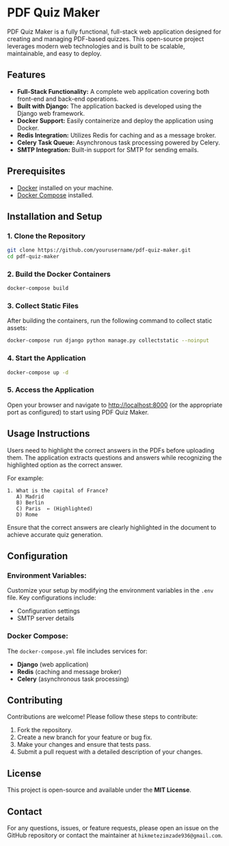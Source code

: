 # PDF Quiz Maker

PDF Quiz Maker is a fully functional, full-stack web application designed for creating and managing PDF-based quizzes. This open-source project leverages modern web technologies and is built to be scalable, maintainable, and easy to deploy.

## Features

- **Full-Stack Functionality:** A complete web application covering both front-end and back-end operations.
- **Built with Django:** The application backed is developed using the Django web framework.
- **Docker Support:** Easily containerize and deploy the application using Docker.
- **Redis Integration:** Utilizes Redis for caching and as a message broker.
- **Celery Task Queue:** Asynchronous task processing powered by Celery.
- **SMTP Integration:** Built-in support for SMTP for sending emails.

## Prerequisites

- [Docker](https://www.docker.com/get-started) installed on your machine.
- [Docker Compose](https://docs.docker.com/compose/install/) installed.

## Installation and Setup

### 1. Clone the Repository

```bash
git clone https://github.com/yourusername/pdf-quiz-maker.git
cd pdf-quiz-maker
```

### 2. Build the Docker Containers

```bash
docker-compose build
```

### 3. Collect Static Files

After building the containers, run the following command to collect static assets:

```bash
docker-compose run django python manage.py collectstatic --noinput
```

### 4. Start the Application

```bash
docker-compose up -d
```

### 5. Access the Application

Open your browser and navigate to [http://localhost:8000](http://localhost:8000) (or the appropriate port as configured) to start using PDF Quiz Maker.

## Usage Instructions

Users need to highlight the correct answers in the PDFs before uploading them. The application extracts questions and answers while recognizing the highlighted option as the correct answer.

For example:

```
1. What is the capital of France?
   A) Madrid
   B) Berlin
   C) Paris  ← (Highlighted)
   D) Rome
```

Ensure that the correct answers are clearly highlighted in the document to achieve accurate quiz generation.

## Configuration

### Environment Variables:

Customize your setup by modifying the environment variables in the `.env` file. Key configurations include:

- Configuration settings
- SMTP server details

### Docker Compose:

The `docker-compose.yml` file includes services for:

- **Django** (web application)
- **Redis** (caching and message broker)
- **Celery** (asynchronous task processing)

## Contributing

Contributions are welcome! Please follow these steps to contribute:

1. Fork the repository.
2. Create a new branch for your feature or bug fix.
3. Make your changes and ensure that tests pass.
4. Submit a pull request with a detailed description of your changes.

## License

This project is open-source and available under the **MIT License**.

## Contact

For any questions, issues, or feature requests, please open an issue on the GitHub repository or contact the maintainer at `hikmetezimzade936@gmail.com`.
